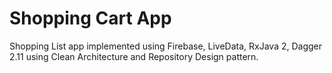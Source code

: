 # Shopping Cart App

Shopping List app implemented using Firebase, LiveData, RxJava 2, Dagger 2.11 using Clean Architecture and Repository Design pattern.

